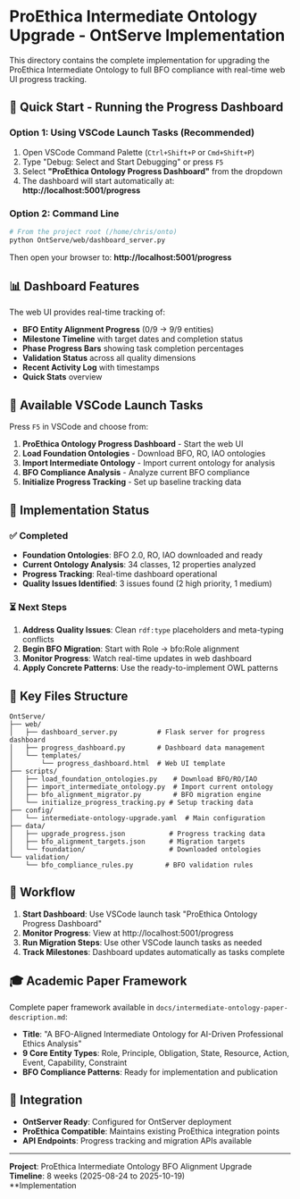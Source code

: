 # ProEthica Intermediate Ontology Upgrade - OntServe Implementation

This directory contains the complete implementation for upgrading the ProEthica Intermediate Ontology to full BFO compliance with real-time web UI progress tracking.

## 🚀 Quick Start - Running the Progress Dashboard

### Option 1: Using VSCode Launch Tasks (Recommended)

1. Open VSCode Command Palette (`Ctrl+Shift+P` or `Cmd+Shift+P`)
2. Type "Debug: Select and Start Debugging" or press `F5`
3. Select **"ProEthica Ontology Progress Dashboard"** from the dropdown
4. The dashboard will start automatically at: **http://localhost:5001/progress**

### Option 2: Command Line

```bash
# From the project root (/home/chris/onto)
python OntServe/web/dashboard_server.py
```

Then open your browser to: **http://localhost:5001/progress**

## 📊 Dashboard Features

The web UI provides real-time tracking of:

- **BFO Entity Alignment Progress** (0/9 → 9/9 entities)
- **Milestone Timeline** with target dates and completion status
- **Phase Progress Bars** showing task completion percentages
- **Validation Status** across all quality dimensions
- **Recent Activity Log** with timestamps
- **Quick Stats** overview

## 🔧 Available VSCode Launch Tasks

Press `F5` in VSCode and choose from:

1. **ProEthica Ontology Progress Dashboard** - Start the web UI
2. **Load Foundation Ontologies** - Download BFO, RO, IAO ontologies
3. **Import Intermediate Ontology** - Import current ontology for analysis
4. **BFO Compliance Analysis** - Analyze current BFO compliance
5. **Initialize Progress Tracking** - Set up baseline tracking data

## 🎯 Implementation Status

### ✅ Completed
- **Foundation Ontologies**: BFO 2.0, RO, IAO downloaded and ready
- **Current Ontology Analysis**: 34 classes, 12 properties analyzed
- **Progress Tracking**: Real-time dashboard operational
- **Quality Issues Identified**: 3 issues found (2 high priority, 1 medium)

### ⏳ Next Steps
1. **Address Quality Issues**: Clean `rdf:type` placeholders and meta-typing conflicts
2. **Begin BFO Migration**: Start with Role → bfo:Role alignment
3. **Monitor Progress**: Watch real-time updates in web dashboard
4. **Apply Concrete Patterns**: Use the ready-to-implement OWL patterns

## 📁 Key Files Structure

```
OntServe/
├── web/
│   ├── dashboard_server.py          # Flask server for progress dashboard
│   ├── progress_dashboard.py        # Dashboard data management
│   └── templates/
│       └── progress_dashboard.html  # Web UI template
├── scripts/
│   ├── load_foundation_ontologies.py    # Download BFO/RO/IAO
│   ├── import_intermediate_ontology.py  # Import current ontology
│   ├── bfo_alignment_migrator.py        # BFO migration engine
│   └── initialize_progress_tracking.py # Setup tracking data
├── config/
│   └── intermediate-ontology-upgrade.yaml  # Main configuration
├── data/
│   ├── upgrade_progress.json           # Progress tracking data
│   ├── bfo_alignment_targets.json      # Migration targets
│   └── foundation/                     # Downloaded ontologies
└── validation/
    └── bfo_compliance_rules.py        # BFO validation rules
```

## 🔄 Workflow

1. **Start Dashboard**: Use VSCode launch task "ProEthica Ontology Progress Dashboard"
2. **Monitor Progress**: View at http://localhost:5001/progress
3. **Run Migration Steps**: Use other VSCode launch tasks as needed
4. **Track Milestones**: Dashboard updates automatically as tasks complete

## 🎓 Academic Paper Framework

Complete paper framework available in `docs/intermediate-ontology-paper-description.md`:
- **Title**: "A BFO-Aligned Intermediate Ontology for AI-Driven Professional Ethics Analysis"
- **9 Core Entity Types**: Role, Principle, Obligation, State, Resource, Action, Event, Capability, Constraint
- **BFO Compliance Patterns**: Ready for implementation and publication

## 🔗 Integration

- **OntServer Ready**: Configured for OntServer deployment
- **ProEthica Compatible**: Maintains existing ProEthica integration points
- **API Endpoints**: Progress tracking and migration APIs available

---

**Project**: ProEthica Intermediate Ontology BFO Alignment Upgrade  
**Timeline**: 8 weeks (2025-08-24 to 2025-10-19)  
**Implementation
